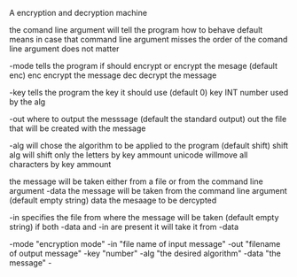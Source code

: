 A encryption and decryption machine

the comand line argument will tell the program how to behave
default means in case that command line argument misses
the order of the comand line argument does not matter

  -mode tells the program if should encrypt or encrypt the mesage (default enc)
        enc encrypt the message
        dec decrypt the message
        
  -key tells the program the key it should use (default 0)
        key INT number used by the alg
        
  -out where to output the messsage (default the standard output)
        out the file that will be created with the message 
        
  -alg will chose the algorithm to be applied to the program (default shift)
        shift alg will shift only the letters by key ammount
        unicode willmove all characters by key ammount
  
  the message will be taken either from a file or from the command line argument
  -data the message will be taken from the command line argument (default empty string)
        data the mesaage to be dercypted
        
  -in specifies the file from where the message will be taken (default empty string)
  if both -data and -in are present it will take it from -data
  
  -mode "encryption mode" -in "file name of input message" -out "filename of output message" -key "number" -alg "the desired algorithm"
  -data "the message" -
  

  
